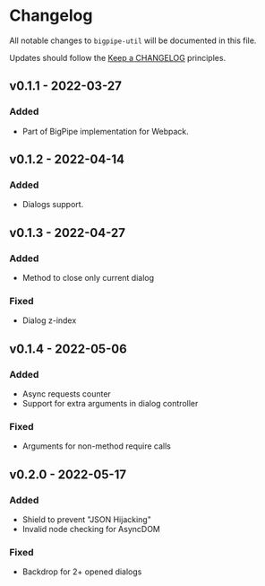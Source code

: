 # Changelog

All notable changes to `bigpipe-util` will be documented in this file.

Updates should follow the [Keep a CHANGELOG](http://keepachangelog.com/) principles.

## v0.1.1 - 2022-03-27

### Added
- Part of BigPipe implementation for Webpack.

## v0.1.2 - 2022-04-14

### Added
- Dialogs support.

## v0.1.3 - 2022-04-27

### Added
- Method to close only current dialog

### Fixed
- Dialog z-index

## v0.1.4 - 2022-05-06

### Added
- Async requests counter
- Support for extra arguments in dialog controller

### Fixed
- Arguments for non-method require calls

## v0.2.0 - 2022-05-17

### Added
- Shield to prevent "JSON Hijacking"
- Invalid node checking for AsyncDOM

### Fixed
- Backdrop for 2+ opened dialogs
